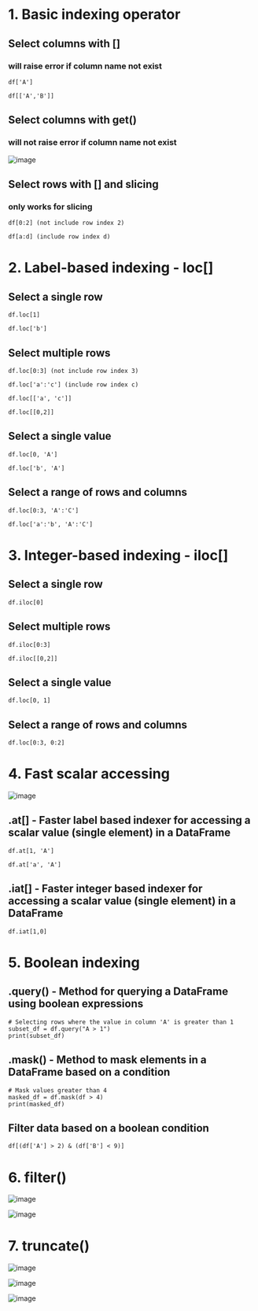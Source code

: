# 1. Basic indexing operator

## Select columns with []
### will raise error if column name not exist

    df['A']

    df[['A','B']]

## Select columns with get()
### will not raise error if column name not exist

![image](https://user-images.githubusercontent.com/60442877/232361276-135d697f-811f-461c-a76e-0f364e989dd8.png)

## Select rows with [] and slicing
### only works for slicing

    df[0:2] (not include row index 2)
    
    df[a:d] (include row index d)

# 2. Label-based indexing - loc[]

## Select a single row

    df.loc[1]
    
    df.loc['b']
    
## Select multiple rows

    df.loc[0:3] (not include row index 3)
    
    df.loc['a':'c'] (include row index c)
    
    df.loc[['a', 'c']]
  
    df.loc[[0,2]]
    
## Select a single value

    df.loc[0, 'A']

    df.loc['b', 'A']
    
## Select a range of rows and columns

    df.loc[0:3, 'A':'C']
    
    df.loc['a':'b', 'A':'C']

# 3. Integer-based indexing - iloc[]

## Select a single row

    df.iloc[0]
    
## Select multiple rows

    df.iloc[0:3]
    
    df.iloc[[0,2]]
    
## Select a single value

    df.loc[0, 1]
    
## Select a range of rows and columns

    df.loc[0:3, 0:2]

# 4. Fast scalar accessing

![image](https://user-images.githubusercontent.com/60442877/232183868-e3678803-6517-4eeb-8017-05b396164396.png)
    
## .at[] - Faster label based indexer for accessing a scalar value (single element) in a DataFrame

    df.at[1, 'A']

    df.at['a', 'A']
    
## .iat[] - Faster integer based indexer for accessing a scalar value (single element) in a DataFrame

    df.iat[1,0]


# 5. Boolean indexing

## .query() - Method for querying a DataFrame using boolean expressions

    # Selecting rows where the value in column 'A' is greater than 1
    subset_df = df.query("A > 1")
    print(subset_df)

## .mask() - Method to mask elements in a DataFrame based on a condition

    # Mask values greater than 4
    masked_df = df.mask(df > 4)
    print(masked_df)

## Filter data based on a boolean condition 

    df[(df['A'] > 2) & (df['B'] < 9)]

# 6. filter()

![image](https://user-images.githubusercontent.com/60442877/232359430-5536ee2f-fd1f-40eb-9466-3a6754e6a75b.png)

![image](https://user-images.githubusercontent.com/60442877/232360255-316203ee-0781-4953-b9cf-0d90d1ded429.png)

# 7. truncate()

![image](https://user-images.githubusercontent.com/60442877/232947955-3a64f797-da82-4d38-8e8f-45a1b178a8fd.png)

![image](https://user-images.githubusercontent.com/60442877/232947972-9842cbc8-8267-4e81-bb37-edcf0a777105.png)

![image](https://user-images.githubusercontent.com/60442877/232947993-7de966c9-e6dd-4713-84a8-d45a6d6bddfc.png)



